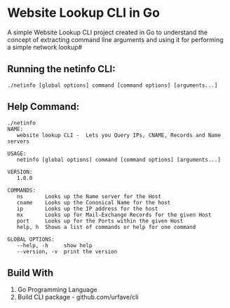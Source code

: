 # Website Lookup CLI in Go
A simple Website Lookup CLI project created in Go to understand the concept of extracting command line arguments and using it for performing a simple network lookup#

## Running the netinfo CLI:
```
./netinfo [global options] command [command options] [arguments...]
```
## Help Command:
```
./netinfo
NAME:
   website lookup CLI -  Lets you Query IPs, CNAME, Records and Name servers

USAGE:
   netinfo [global options] command [command options] [arguments...]

VERSION:
   1.0.0

COMMANDS:
   ns       Looks up the Name server for the Host
   cname    Looks up the Cononical Name for the host
   ip       Looks up the IP address for the host
   mx       Looks up for Mail-Exchange Records for the given Host
   port     Looks up for the Ports within the given Host
   help, h  Shows a list of commands or help for one command

GLOBAL OPTIONS:
   --help, -h     show help
   --version, -v  print the version
```
## Build With
1. Go Programming Language
2. Build CLI package - github.com/urfave/cli
